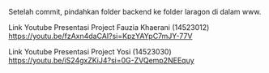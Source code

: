 Setelah commit, pindahkan folder backend ke folder laragon di dalam www.

Link Youtube Presentasi Project Fauzia Khaerani (14523012)
https://youtu.be/fzAxn4daCAI?si=KpzYAYpC7mJY-77V

Link Youtube Presentasi Project Yosi (14523030)
https://youtu.be/iS24gxZKiJ4?si=0G-ZVQemp2NEEquy
